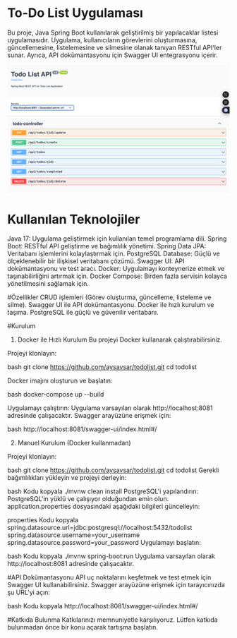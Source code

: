
# To-Do List Uygulaması
Bu proje, Java Spring Boot kullanılarak geliştirilmiş bir yapılacaklar listesi uygulamasıdır. Uygulama, kullanıcıların görevlerini oluşturmasına, güncellemesine, listelemesine ve silmesine olanak tanıyan RESTful API'ler sunar. Ayrıca, API dokümantasyonu için Swagger UI entegrasyonu içerir.

![Swagger UI Görseli](https://github.com/aysavsar/todolist/blob/main/screenshot%20(1).png)

# Kullanılan Teknolojiler
Java 17: Uygulama geliştirmek için kullanılan temel programlama dili.
Spring Boot: RESTful API geliştirme ve bağımlılık yönetimi.
Spring Data JPA: Veritabanı işlemlerini kolaylaştırmak için.
PostgreSQL Database: Güçlü ve ölçeklenebilir bir ilişkisel veritabanı çözümü.
Swagger UI: API dokümantasyonu ve test aracı.
Docker: Uygulamayı konteynerize etmek ve taşınabilirliğini artırmak için.
Docker Compose: Birden fazla servisin kolayca yönetilmesini sağlamak için.

#Özellikler
CRUD işlemleri (Görev oluşturma, güncelleme, listeleme ve silme).
Swagger UI ile API dokümantasyonu.
Docker ile hızlı kurulum ve taşıma.
PostgreSQL ile güçlü ve güvenilir veritabanı.


#Kurulum
1. Docker ile Hızlı Kurulum
Bu projeyi Docker kullanarak çalıştırabilirsiniz.

Projeyi klonlayın:

bash
git clone https://github.com/aysavsar/todolist.git
cd todolist

Docker imajını oluşturun ve başlatın:

bash
docker-compose up --build

Uygulamayı çalıştırın: Uygulama varsayılan olarak http://localhost:8081 adresinde çalışacaktır. Swagger arayüzüne erişmek için:

bash
http://localhost:8081/swagger-ui/index.html#/

2. Manuel Kurulum (Docker kullanmadan)
   
Projeyi klonlayın:

bash
git clone https://github.com/aysavsar/todolist.git
cd todolist
Gerekli bağımlılıkları yükleyin ve projeyi derleyin:

bash
Kodu kopyala
./mvnw clean install
PostgreSQL'i yapılandırın: PostgreSQL'in yüklü ve çalışıyor olduğundan emin olun. application.properties dosyasındaki aşağıdaki bilgileri güncelleyin:

properties
Kodu kopyala
spring.datasource.url=jdbc:postgresql://localhost:5432/todolist
spring.datasource.username=your_username
spring.datasource.password=your_password
Uygulamayı başlatın:

bash
Kodu kopyala
./mvnw spring-boot:run
Uygulama varsayılan olarak http://localhost:8081 adresinde çalışacaktır.

#API Dokümantasyonu
API uç noktalarını keşfetmek ve test etmek için Swagger UI kullanabilirsiniz. Swagger arayüzüne erişmek için tarayıcınızda şu URL'yi açın:

bash
Kodu kopyala
http://localhost:8081/swagger-ui/index.html#/

#Katkıda Bulunma
Katkılarınızı memnuniyetle karşılıyoruz. Lütfen katkıda bulunmadan önce bir konu açarak tartışma başlatın.


